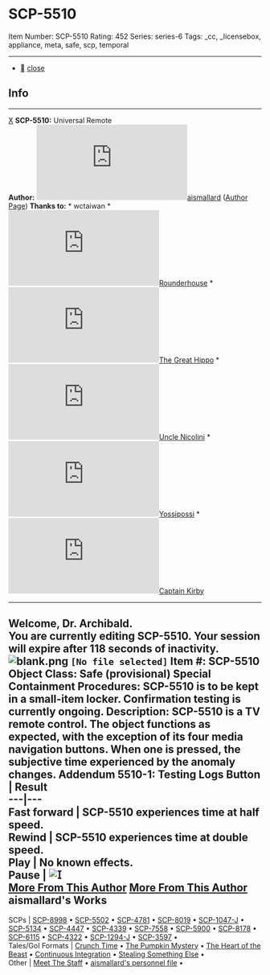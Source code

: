 # SCP-5510
Item Number: SCP-5510
Rating: 452
Series: series-6
Tags: _cc, _licensebox, appliance, meta, safe, scp, temporal

---

  * [](javascript:;)
[close](javascript:;)
## Info
* * *
[X](javascript:;)
**SCP-5510:** Universal Remote  
**Author:** [![aismallard](https://www.wikidot.com/avatar.php?userid=4598089&amp;size=small&amp;timestamp=1725332705)](http://www.wikidot.com/user:info/aismallard)[aismallard](http://www.wikidot.com/user:info/aismallard) ([Author Page](/aismallard))
**Thanks to:**
    * wctaiwan
    * [![Rounderhouse](https://www.wikidot.com/avatar.php?userid=4187885&amp;size=small&amp;timestamp=1725332705)](http://www.wikidot.com/user:info/rounderhouse)[Rounderhouse](http://www.wikidot.com/user:info/rounderhouse)
    * [![The Great Hippo](https://www.wikidot.com/avatar.php?userid=3938622&amp;size=small&amp;timestamp=1725332705)](http://www.wikidot.com/user:info/the-great-hippo)[The Great Hippo](http://www.wikidot.com/user:info/the-great-hippo)
    * [![Uncle Nicolini](https://www.wikidot.com/avatar.php?userid=3487700&amp;size=small&amp;timestamp=1725332705)](http://www.wikidot.com/user:info/uncle-nicolini)[Uncle Nicolini](http://www.wikidot.com/user:info/uncle-nicolini)
    * [![Yossipossi](https://www.wikidot.com/avatar.php?userid=2199269&amp;size=small&amp;timestamp=1725332705)](http://www.wikidot.com/user:info/yossipossi)[Yossipossi](http://www.wikidot.com/user:info/yossipossi)
    * [![Captain Kirby](https://www.wikidot.com/avatar.php?userid=3440103&amp;size=small&amp;timestamp=1725332705)](http://www.wikidot.com/user:info/captain-kirby)[Captain Kirby](http://www.wikidot.com/user:info/captain-kirby)
* * *

**Welcome, Dr. Archibald.**  
You are currently editing SCP-5510. Your session will expire after **118** seconds of inactivity.
![blank.png](https://scp-wiki.wdfiles.com/local--files/fragment:scp-4182-1/blank.png)
`[No file selected]`
**Item #:** SCP-5510
**Object Class:** Safe (provisional)
**Special Containment Procedures:** SCP-5510 is to be kept in a small-item locker. Confirmation testing is currently ongoing.
**Description:** SCP-5510 is a TV remote control. The object functions as expected, with the exception of its four media navigation buttons. When one is pressed, the subjective time experienced by the anomaly changes.
**Addendum 5510-1:** Testing Logs
Button | Result  
---|---  
Fast forward | SCP-5510 experiences time at half speed.  
Rewind | SCP-5510 experiences time at double speed.  
Play | No known effects.  
Pause | ![𝖨](https://scp-wiki.wdfiles.com/local--files/scp-5510/cursor.png)  
[More From This Author](javascript:;)
[More From This Author](javascript:;)
aismallard's Works  
---  
SCPs |  [SCP-8998](/scp-8998) • [SCP-5502](/scp-5502) • [SCP-4781](/scp-4781) • [SCP-8019](/scp-8019) • [SCP-1047-J](/scp-1047-j) • [SCP-5134](/scp-5134) • [SCP-4447](/scp-4447) • [SCP-4339](/scp-4339) • [SCP-7558](/scp-7558) • [SCP-5900](/scp-5900) • [SCP-8178](/scp-8178) • [SCP-6115](/scp-6115) • [SCP-4322](/scp-4322) • [SCP-1294-J](/scp-1294-j) • [SCP-3597](/scp-3597) •  
Tales/GoI Formats |  [Crunch Time](/crunch-time) • [The Pumpkin Mystery](/pumpkin-mystery) • [The Heart of the Beast](/heart-of-the-beast) • [Continuous Integration](/continuous-integration) • [Stealing Something Else](/stealing-something-else) •  
Other |  [Meet The Staff](/meet-the-staff) • [aismallard's personnel file](/aismallard) •